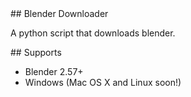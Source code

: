 <a name="Blender Downloader"/>
## Blender Downloader

A python script that downloads blender.

<a name="Supports"/>
## Supports

- Blender 2.57+
- Windows (Mac OS X and Linux soon!)
